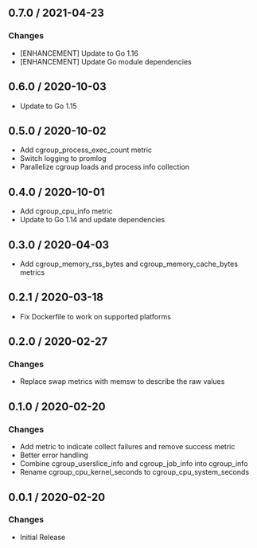 ## 0.7.0 / 2021-04-23

### Changes

* [ENHANCEMENT] Update to Go 1.16
* [ENHANCEMENT] Update Go module dependencies

## 0.6.0 / 2020-10-03

* Update to Go 1.15

## 0.5.0 / 2020-10-02

* Add cgroup_process_exec_count metric
* Switch logging to promlog
* Parallelize cgroup loads and process info collection

## 0.4.0 / 2020-10-01

* Add cgroup_cpu_info metric
* Update to Go 1.14 and update dependencies

## 0.3.0 / 2020-04-03

* Add cgroup_memory_rss_bytes and cgroup_memory_cache_bytes metrics

## 0.2.1 / 2020-03-18

* Fix Dockerfile to work on supported platforms

## 0.2.0 / 2020-02-27

### Changes

* Replace swap metrics with memsw to describe the raw values

## 0.1.0 / 2020-02-20

### Changes

* Add metric to indicate collect failures and remove success metric
* Better error handling
* Combine cgroup_userslice_info and cgroup_job_info into cgroup_info
* Rename cgroup_cpu_kernel_seconds to cgroup_cpu_system_seconds

## 0.0.1 / 2020-02-20

### Changes

* Initial Release


